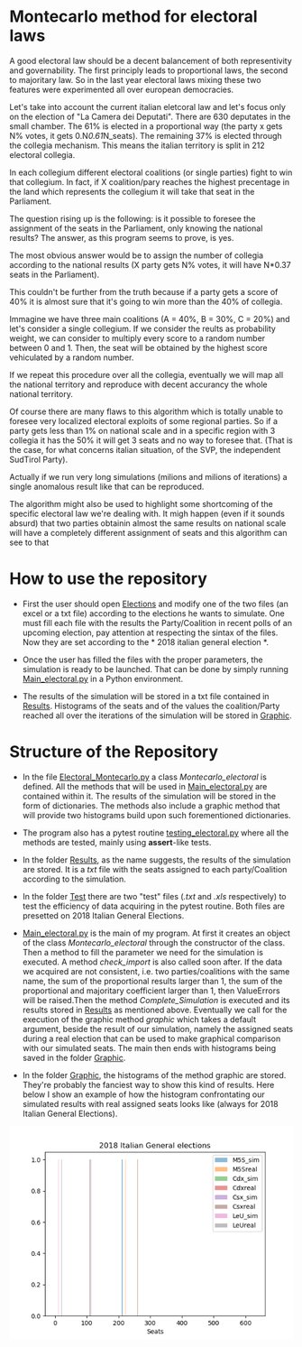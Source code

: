 # Montecarlo method for electoral laws
A good electoral law should be a decent balancement of both representivity and governability. The first principly leads to proportional laws, the second to majoritary law. So in the last year electoral laws mixing these two features were experimented all over european democracies.

Let's take into account the current italian eletcoral law and let's focus only on the election of "La Camera dei Deputati". There are 630  deputates in the small chamber. The 61% is elected in a proportional way (the party x gets N% votes, it gets 0.N*0.61*N_seats). The remaining 37% is elected through the collegia mechanism. This means the italian territory is split in 212 electoral collegia.

In each collegium different electoral coalitions (or single parties) fight to win that collegium. In fact, if X coalition/pary reaches the highest precentage in the land which represents the collegium it will take that seat in the Parliament.

The question rising up is the following: is it possible to foresee the assignment of the seats in the Parliament, only knowing the national results? The answer, as this program seems to prove, is yes.

The most obvious answer would be to assign the number of collegia according to the national results (X party gets N% votes, it will have N*0.37 seats in the Parliament).

This couldn't be further from the truth because if a party gets a score of 40% it is almost sure that it's going to win more than the 40% of collegia.

Immagine we have three main coalitions (A = 40%, B = 30%, C = 20%) and let's consider a single collegium. If we consider the reults as probability weight, we can consider to multiply every score to a random number between 0 and 1. Then, the seat will be obtained by the highest score vehiculated by a random number.

If we repeat this procedure over all the collegia, eventually we will map all the national territory and reproduce with decent accurancy the whole national territory.

Of course there are many flaws to this algorithm which is totally unable to foresee very localized electoral exploits of some regional parties. So if a party gets less than 1% on national scale and in a specific region with 3 collegia it has the 50% it will get 3 seats and no way to foresee that. (That is the case, for what concerns italian situation, of the SVP, the independent SudTirol Party).

Actually if we run very long simulations (milions and milions of iterations) a single anomalous result like that can be reproduced.

The algorithm might also be used to highlight some shortcoming of the specific electoral law we're dealing with. It migh happen (even if it sounds absurd) that two parties obtainin almost the same results on national scale will have a completely different assignment of seats and this algorithm can see to that


# How to use the repository

* First the user should open [Elections](https://github.com/g95g95/Exam) and modify one of the two files (an excel or a txt file) according to the elections he wants to simulate. One must fill each file with the results the Party/Coalition in recent polls of an upcoming election, pay attention at respecting the sintax of the files. Now they are set according to the * 2018 italian general election *.

* Once the user has filled the files with the proper parameters, the simulation is ready to be launched. That can be done by simply running [Main_electoral.py](https://github.com/g95g95/Exam) in a Python environment.

* The results of the simulation will be stored in a txt file contained in [Results](https://github.com/g95g95/Exam). Histograms of the seats and of the values the coalition/Party reached all over the iterations of the simulation will be stored in [Graphic](https://github.com/g95g95/Exam).


# Structure of the Repository

* In the file [Electoral_Montecarlo.py](https://github.com/g95g95/Exam) a class *Montecarlo_electoral* is defined. All the methods that will be used in [Main_electoral.py](https://github.com/g95g95/Exam) are contained within it. The results of the simulation will be stored in the form of dictionaries. The methods also include a graphic method that will provide two histograms build upon such forementioned dictionaries.

* The program also has a pytest routine [testing_electoral.py](https://github.com/g95g95/Exam) where all the methods are tested, mainly using **assert**-like tests.

* In the folder [Results](https://github.com/g95g95/Exam), as the name suggests, the results of the simulation are stored. It is a *txt* file with the seats assigned to each party/Coalition according to the simulation.

* In the folder [Test](https://github.com/g95g95/Exam) there are two "test" files (*.txt* and *.xls* respectively) to test the efficiency of data acquiring in the pytest routine. Both files are presetted on 2018 Italian General Elections.

* [Main_electoral.py](https://github.com/g95g95/Exam) is the main of my program. At first it creates an object of the class *Montecarlo_electoral* through the constructor of the class. Then a method to fill the parameter we need for the simulation is executed. A method *check_import* is also called soon after. If the data we acquired are not consistent, i.e. two parties/coalitions with the same name, the sum of the proportional results larger than 1, the sum of the proportional and majoritary coefficient larger than 1, then ValueErrors will be raised.Then the method *Complete_Simulation* is executed and its results stored in [Results](https://github.com/g95g95/Exam) as mentioned above. Eventually we call for the execution of the graphic method *graphic* which takes a default argument, beside the result of our simulation, namely the assigned seats during a real election that can be used to make graphical comparison with our simulated seats. The main then ends with histograms being saved in the folder [Graphic](https://github.com/g95g95/Exam).

* In the folder [Graphic](https://github.com/g95g95/Exam), the histograms of the method graphic are stored. They're probably the fanciest way to show this kind of results. Here below I show an example of how the histogram confrontating our simulated results with real assigned seats looks like (always for 2018 Italian General Elections).

![2018IGE1](https://github.com/g95g95/Exam/blob/master/Graphic/Histogram-Confrontation_for_2018_Italian_General_elections.png)











